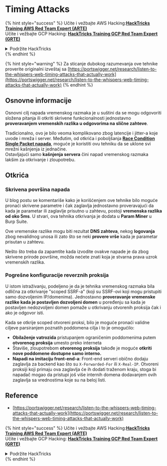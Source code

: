 # Timing Attacks

{% hint style="success" %}
Učite i vežbajte AWS Hacking:<img src="../.gitbook/assets/arte.png" alt="" data-size="line">[**HackTricks Training AWS Red Team Expert (ARTE)**](https://training.hacktricks.xyz/courses/arte)<img src="../.gitbook/assets/arte.png" alt="" data-size="line">\
Učite i vežbajte GCP Hacking: <img src="../.gitbook/assets/grte.png" alt="" data-size="line">[**HackTricks Training GCP Red Team Expert (GRTE)**<img src="../.gitbook/assets/grte.png" alt="" data-size="line">](https://training.hacktricks.xyz/courses/grte)

<details>

<summary>Podržite HackTricks</summary>

* Proverite [**planove pretplate**](https://github.com/sponsors/carlospolop)!
* **Pridružite se** 💬 [**Discord grupi**](https://discord.gg/hRep4RUj7f) ili [**telegram grupi**](https://t.me/peass) ili **nas pratite na** **Twitteru** 🐦 [**@hacktricks\_live**](https://twitter.com/hacktricks\_live)**.**
* **Podelite hakerske trikove slanjem PR-ova na** [**HackTricks**](https://github.com/carlospolop/hacktricks) i [**HackTricks Cloud**](https://github.com/carlospolop/hacktricks-cloud) github repozitorijume.

</details>
{% endhint %}

{% hint style="warning" %}
Za sticanje dubokog razumevanja ove tehnike proverite originalni izveštaj sa [https://portswigger.net/research/listen-to-the-whispers-web-timing-attacks-that-actually-work](https://portswigger.net/research/listen-to-the-whispers-web-timing-attacks-that-actually-work)
{% endhint %}

## Osnovne informacije

Osnovni cilj napada vremenskog razmaka je u suštini da se mogu odgovoriti složena pitanja ili otkriti skrivene funkcionalnosti jednostavno **proveravanjem vremenskih razlika u odgovorima na slične zahteve**.

Tradicionalno, ovo je bilo veoma komplikovano zbog latencije i jitter-a koje uvode i mreža i server. Međutim, od otkrića i poboljšanja [**Race Condition Single Packet napada**](race-condition.md#http-2-single-packet-attack-vs.-http-1.1-last-byte-synchronization), moguće je koristiti ovu tehniku da se uklone svi mrežni kašnjenja iz jednačine.\
Ostavljajući samo **kašnjenja servera** čini napad vremenskog razmaka lakšim za otkrivanje i zloupotrebu.

## Otkrića

### Skrivena površina napada

U blog postu se komentariše kako je korišćenjem ove tehnike bilo moguće pronaći skrivene parametre i čak zaglavlja jednostavno proveravajući da kada je parametar ili zaglavlje prisutno u zahtevu, postoji **vremenska razlika od oko 5ms**. U stvari, ova tehnika otkrivanja je dodata u **Param Miner** u Burp Suite.

Ove vremenske razlike mogu biti rezultat **DNS zahteva**, nekog **logovanja** zbog nevalidnog unosa ili zato što se neki **provere vrše** kada je parametar prisutan u zahtevu.

Nešto što treba da zapamtite kada izvodite ovakve napade je da zbog skrivene prirode površine, možda nećete znati koja je stvarna prava uzrok vremenskih razlika.

### Pogrešne konfiguracije reverznih proksija

U istom istraživanju, podeljeno je da je tehnika vremenskog razmaka bila odlična za otkrivanje "scoped SSRF-a" (koji su SSRF-ovi koji mogu pristupiti samo dozvoljenim IP/domenima). Jednostavno **proveravanje vremenske razlike kada je postavljen dozvoljeni domen** u poređenju sa kada je postavljen nedozvoljeni domen pomaže u otkrivanju otvorenih proksija čak i ako je odgovor isti.

Kada se otkrije scoped otvoreni proksi, bilo je moguće pronaći validne ciljeve parsiranjem poznatih poddomena cilja i to je omogućilo:

* **Obilaženje vatrozida** pristupanjem ograničenim poddomenima putem **otvorenog proksija** umesto preko interneta
* Štaviše, zloupotrebom **otvorenog proksija** takođe je moguće **otkriti nove poddomene dostupne samo interno.**
* **Napadi na imitaciju front-end-a**: Front-end serveri obično dodaju zaglavlja za backend kao što su `X-Forwarded-For` ili `X-Real-IP`. Otvoreni proksiji koji primaju ova zaglavlja će ih dodati traženom kraju, stoga bi napadač mogao da pristupi još više internih domena dodavanjem ovih zaglavlja sa vrednostima koje su na beloj listi.

## Reference

* [https://portswigger.net/research/listen-to-the-whispers-web-timing-attacks-that-actually-work](https://portswigger.net/research/listen-to-the-whispers-web-timing-attacks-that-actually-work)

{% hint style="success" %}
Učite i vežbajte AWS Hacking:<img src="../.gitbook/assets/arte.png" alt="" data-size="line">[**HackTricks Training AWS Red Team Expert (ARTE)**](https://training.hacktricks.xyz/courses/arte)<img src="../.gitbook/assets/arte.png" alt="" data-size="line">\
Učite i vežbajte GCP Hacking: <img src="../.gitbook/assets/grte.png" alt="" data-size="line">[**HackTricks Training GCP Red Team Expert (GRTE)**<img src="../.gitbook/assets/grte.png" alt="" data-size="line">](https://training.hacktricks.xyz/courses/grte)

<details>

<summary>Podržite HackTricks</summary>

* Proverite [**planove pretplate**](https://github.com/sponsors/carlospolop)!
* **Pridružite se** 💬 [**Discord grupi**](https://discord.gg/hRep4RUj7f) ili [**telegram grupi**](https://t.me/peass) ili **nas pratite na** **Twitteru** 🐦 [**@hacktricks\_live**](https://twitter.com/hacktricks\_live)**.**
* **Podelite hakerske trikove slanjem PR-ova na** [**HackTricks**](https://github.com/carlospolop/hacktricks) i [**HackTricks Cloud**](https://github.com/carlospolop/hacktricks-cloud) github repozitorijume.

</details>
{% endhint %}
